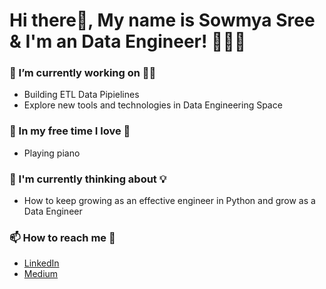 <!--
**sunkusowmyasree/sunkusowmyasree** is a ✨ _special_ ✨ repository because its `README.md` (this file) appears on your GitHub profile.

Here are some ideas to get you started:

- 🔭 I’m currently working on ...
- 🌱 I’m currently learning ...
- 👯 I’m looking to collaborate on ...
- 🤔 I’m looking for help with ...
- 💬 Ask me about ...
- 📫 How to reach me: ...
- 😄 Pronouns: ...
- ⚡ Fun fact: ...
-->

# Hi there👋, My name is Sowmya Sree & I'm an Data Engineer! 👩🏻‍💻 

### 🔭 I’m currently working on ☝🏻 
  * Building ETL Data Pipielines
  * Explore new tools and technologies in Data Engineering Space

### 🌱 In my free time I love 🎨
  * Playing piano    
  
### 🤔  I'm currently thinking about 💡
  * How to keep growing as an effective engineer in Python and grow as a Data Engineer

### 📫 How to reach me 💬 
  * [LinkedIn](https://www.linkedin.com/in/sunku96/)
  * [Medium](https://sunkusowmyasree.medium.com/)
